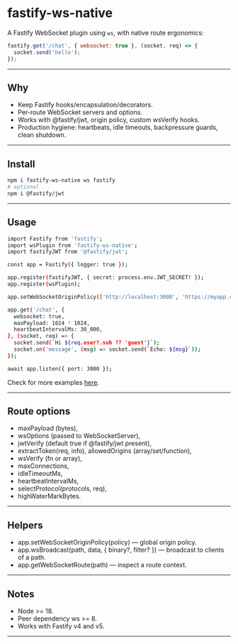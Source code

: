 # fastify-ws-native

A Fastify WebSocket plugin using `ws`, with native route ergonomics:

```js
fastify.get('/chat', { websocket: true }, (socket, req) => {
  socket.send('hello');
});
```
---

## Why

- Keep Fastify hooks/encapsulation/decorators.
- Per-route WebSocket servers and options.
- Works with @fastify/jwt, origin policy, custom wsVerify hooks.
- Production hygiene: heartbeats, idle timeouts, backpressure guards, clean shutdown.


---

## Install
```bash
npm i fastify-ws-native ws fastify
# optional
npm i @fastify/jwt

```

---


## Usage
```bash
import Fastify from 'fastify';
import wsPlugin from 'fastify-ws-native';
import fastifyJWT from '@fastify/jwt';

const app = Fastify({ logger: true });

app.register(fastifyJWT, { secret: process.env.JWT_SECRET! });
app.register(wsPlugin);

app.setWebSocketOriginPolicy(['http://localhost:3000', 'https://myapp.com']);

app.get('/chat', {
  websocket: true,
  maxPayload: 1024 * 1024,
  heartbeatIntervalMs: 30_000,
}, (socket, req) => {
  socket.send(`Hi ${req.user?.sub ?? 'guest'}`);
  socket.on('message', (msg) => socket.send(`Echo: ${msg}`));
});

await app.listen({ port: 3000 });

```

Check for more examples [here](https://github.com/devanot/fastify-ws-native/tree/main/examples).

---


## Route options

- maxPayload (bytes),
- wsOptions (passed to WebSocketServer), 
- jwtVerify (default true if @fastify/jwt present), 
- extractToken(req, info), allowedOrigins (array/set/function), 
- wsVerify (fn or array), 
- maxConnections, 
- idleTimeoutMs, 
- heartbeatIntervalMs, 
- selectProtocol(protocols, req), 
- highWaterMarkBytes.


---


## Helpers

- app.setWebSocketOriginPolicy(policy) — global origin policy.
- app.wsBroadcast(path, data, { binary?, filter? }) — broadcast to clients of a path.
- app.getWebSocketRoute(path) — inspect a route context.


---


## Notes

- Node >= 18.
- Peer dependency ws >= 8.
- Works with Fastify v4 and v5.


---
